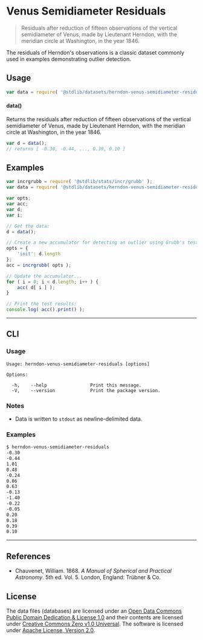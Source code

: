 <!--

@license Apache-2.0

Copyright (c) 2018 The Stdlib Authors.

Licensed under the Apache License, Version 2.0 (the "License");
you may not use this file except in compliance with the License.
You may obtain a copy of the License at

   http://www.apache.org/licenses/LICENSE-2.0

Unless required by applicable law or agreed to in writing, software
distributed under the License is distributed on an "AS IS" BASIS,
WITHOUT WARRANTIES OR CONDITIONS OF ANY KIND, either express or implied.
See the License for the specific language governing permissions and
limitations under the License.

-->

# Venus Semidiameter Residuals

> Residuals after reduction of fifteen observations of the vertical semidiameter of Venus, made by Lieutenant Herndon, with the meridian circle at Washington, in the year 1846.

<section class="intro">

The residuals of Herndon's observations is a classic dataset commonly used in examples demonstrating outlier detection.

</section>

<!-- /.intro -->

<section class="usage">

## Usage

```javascript
var data = require( '@stdlib/datasets/herndon-venus-semidiameter-residuals' );
```

#### data()

Returns the residuals after reduction of fifteen observations of the vertical semidiameter of Venus, made by Lieutenant Herndon, with the meridian circle at Washington, in the year 1846.

```javascript
var d = data();
// returns [ -0.30, -0.44, ..., 0.39, 0.10 ]
```

</section>

<!-- /.usage -->

<section class="examples">

## Examples

<!-- eslint no-undef: "error" -->

```javascript
var incrgrubb = require( '@stdlib/stats/incr/grubb' );
var data = require( '@stdlib/datasets/herndon-venus-semidiameter-residuals' );

var opts;
var acc;
var d;
var i;

// Get the data:
d = data();

// Create a new accumulator for detecting an outlier using Grubb's test:
opts = {
    'init': d.length
};
acc = incrgrubb( opts );

// Update the accumulator...
for ( i = 0; i < d.length; i++ ) {
    acc( d[ i ] );
}

// Print the test results:
console.log( acc().print() );
```

</section>

<!-- /.examples -->

* * *

<section class="cli">

## CLI

<section class="usage">

### Usage

```text
Usage: herndon-venus-semidiameter-residuals [options]

Options:

  -h,    --help                Print this message.
  -V,    --version             Print the package version.
```

</section>

<!-- /.usage -->

<section class="notes">

### Notes

-   Data is written to `stdout` as newline-delimited data.

</section>

<!-- /.notes -->

<section class="examples">

### Examples

```bash
$ herndon-venus-semidiameter-residuals
-0.30
-0.44
1.01
0.48
-0.24
0.06
0.63
-0.13
-1.40
-0.22
-0.05
0.20
0.18
0.39
0.10
```

</section>

<!-- /.examples -->

</section>

<!-- /.cli -->

* * *

<section class="references">

## References

-   Chauvenet, William. 1868. _A Manual of Spherical and Practical Astronomy_. 5th ed. Vol. 5. London, England: Trübner & Co.

</section>

<!-- /.references -->

<!-- <license> -->

## License

The data files (databases) are licensed under an [Open Data Commons Public Domain Dedication & License 1.0][pddl-1.0] and their contents are licensed under [Creative Commons Zero v1.0 Universal][cc0]. The software is licensed under [Apache License, Version 2.0][apache-license].

<!-- </license> -->

<section class="links">

[pddl-1.0]: http://opendatacommons.org/licenses/pddl/1.0/

[cc0]: https://creativecommons.org/publicdomain/zero/1.0

[apache-license]: https://www.apache.org/licenses/LICENSE-2.0

</section>

<!-- /.links -->
